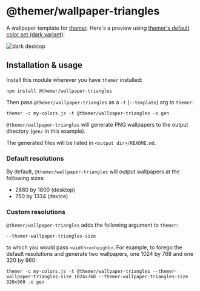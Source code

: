 # @themer/wallpaper-triangles

A wallpaper template for [themer](https://github.com/mjswensen/themer). Here's a preview using [themer's default color set (dark variant)](https://github.com/mjswensen/themer/tree/main/cli/packages/colors-default):

![dark desktop](https://cdn.jsdelivr.net/gh/mjswensen/themer@3429c1e8916b7a2917885e3e93a81c969de9cd73/cli/packages/wallpaper-triangles/assets/themer-wallpaper-triangles-dark-2880x1800.png)

## Installation & usage

Install this module wherever you have `themer` installed:

    npm install @themer/wallpaper-triangles

Then pass `@themer/wallpaper-triangles` as a `-t` (`--template`) arg to `themer`:

    themer -c my-colors.js -t @themer/wallpaper-triangles -o gen

`@themer/wallpaper-triangles` will generate PNG wallpapers to the output directory (`gen/` in this example).

The generated files will be listed in `<output dir>/README.md`.

### Default resolutions

By default, `@themer/wallpaper-triangles` will output wallpapers at the following sizes:

- 2880 by 1800 (desktop)
- 750 by 1334 (device)

### Custom resolutions

`@themer/wallpaper-triangles` adds the following argument to `themer`:

    --themer-wallpaper-triangles-size

to which you would pass `<width>x<height>`. For example, to forego the default resolutions and generate two wallpapers, one 1024 by 768 and one 320 by 960:

    themer -c my-colors.js -t @themer/wallpaper-triangles --themer-wallpaper-triangles-size 1024x768 --themer-wallpaper-triangles-size 320x960 -o gen
